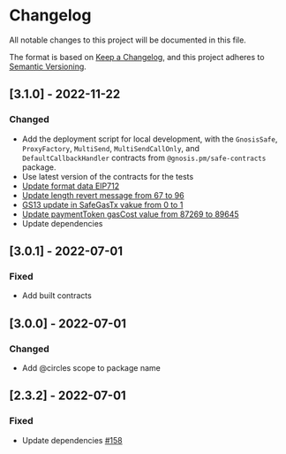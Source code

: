 # Changelog
All notable changes to this project will be documented in this file.

The format is based on [Keep a Changelog](https://keepachangelog.com/en/1.0.0/),
and this project adheres to [Semantic Versioning](https://semver.org/spec/v2.0.0.html).

## [3.1.0] - 2022-11-22

### Changed

- Add the deployment script for local development, with the `GnosisSafe`, `ProxyFactory`, `MultiSend`, `MultiSendCallOnly`, and `DefaultCallbackHandler` contracts from `@gnosis.pm/safe-contracts` package.
- Use latest version of the contracts for the tests
- [Update format data EIP712](d8792da)
- [Update length revert message from 67 to 96](5810aa8)
- [GS13 update in SafeGasTx vakue from 0 to 1](7b35db0)
- [Update paymentToken gasCost value from 87269 to 89645](66554d2)
- Update dependencies

## [3.0.1] - 2022-07-01

### Fixed

- Add built contracts

## [3.0.0] - 2022-07-01

### Changed

- Add @circles scope to package name

## [2.3.2] - 2022-07-01

### Fixed

- Update dependencies [#158](https://github.com/CirclesUBI/circles-contracts/pull/158)